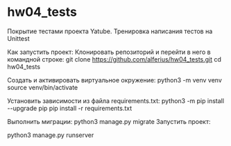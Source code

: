 # hw04_tests
Покрытие тестами проекта Yatube. Тренировка написания тестов на Unittest

Как запустить проект: Клонировать репозиторий и перейти в него в командной строке:
git clone https://github.com/alferius/hw04_tests.git
cd hw04_tests

Cоздать и активировать виртуальное окружение:
python3 -m venv venv source venv/bin/activate 

Установить зависимости из файла requirements.txt:
python3 -m pip install --upgrade pip pip install -r requirements.txt

Выполнить миграции:
python3 manage.py migrate Запустить проект:

python3 manage.py runserver
